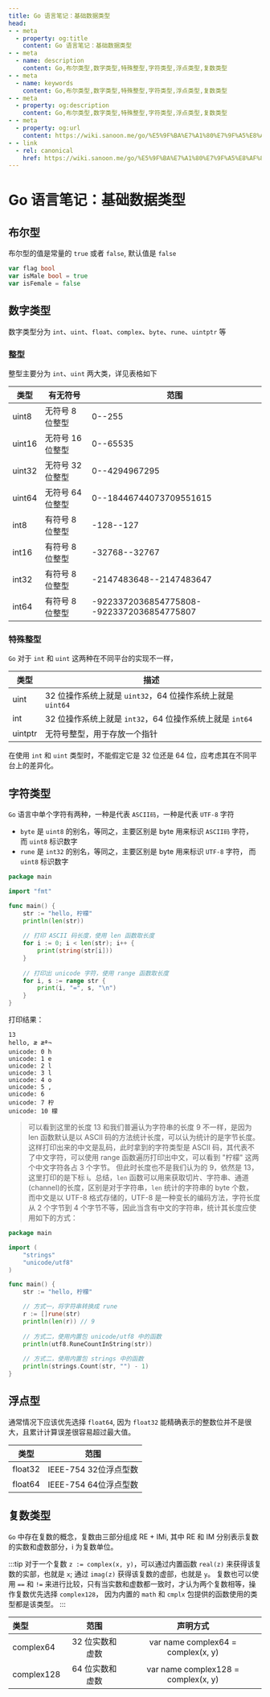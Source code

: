 ```yaml
---
title: Go 语言笔记：基础数据类型
head:
- - meta
  - property: og:title
    content: Go 语言笔记：基础数据类型
- - meta
  - name: description
    content: Go,布尔类型,数字类型,特殊整型,字符类型,浮点类型,复数类型
- - meta
  - name: keywords
    content: Go,布尔类型,数字类型,特殊整型,字符类型,浮点类型,复数类型
- - meta
  - property: og:description
    content: Go,布尔类型,数字类型,特殊整型,字符类型,浮点类型,复数类型
- - meta
  - property: og:url
    content: https://wiki.sanoon.me/go/%E5%9F%BA%E7%A1%80%E7%9F%A5%E8%AF%86/%E5%9F%BA%E7%A1%80%E6%95%B0%E6%8D%AE%E7%B1%BB%E5%9E%8B
- - link
  - rel: canonical
    href: https://wiki.sanoon.me/go/%E5%9F%BA%E7%A1%80%E7%9F%A5%E8%AF%86/%E5%9F%BA%E7%A1%80%E6%95%B0%E6%8D%AE%E7%B1%BB%E5%9E%8B
---
```

  
# Go 语言笔记：基础数据类型

## 布尔型
布尔型的值是常量的  `true` 或者 `false`, 默认值是 `false`

```go
var flag bool
var isMale bool = true
var isFemale = false
```

## 数字类型
数字类型分为 `int`、`uint`、`float`、`complex`、`byte`、`rune`、`uintptr` 等

### 整型
整型主要分为 `int`、`uint` 两大类，详见表格如下

|类型  |有无符号|范围 |
| ---  | ---   | --- |
|uint8 |无符号 8 位整型 |0--255|
|uint16|无符号 16 位整型 |0--65535|
|uint32|无符号 32 位整型 |0--4294967295|
|uint64|无符号 64 位整型 |0--18446744073709551615|
|int8 |有符号 8 位整型 |-128--127|
|int16|有符号 8 位整型 |-32768--32767|
|int32|有符号 8 位整型 |-2147483648--2147483647|
|int64|有符号 8 位整型 |-9223372036854775808--9223372036854775807|

### 特殊整型
`Go` 对于 `int` 和 `uint` 这两种在不同平台的实现不一样，

|类型    | 描述 |
| ---    | ---   |
|uint    |32 位操作系统上就是 `uint32`，64 位操作系统上就是 `uint64`|
|int     |32 位操作系统上就是 `int32`，64 位操作系统上就是 `int64`  |
|uintptr |无符号整型，用于存放一个指针|

在使用 `int` 和 `uint` 类型时，不能假定它是 32 位还是 64 位，应考虑其在不同平台上的差异化。

## 字符类型
`Go` 语言中单个字符有两种，一种是代表 `ASCII码`，一种是代表 `UTF-8` 字符
* `byte` 是 `uint8` 的别名，等同之，主要区别是 byte 用来标识 `ASCII码` 字符， 而 `uint8` 标识数字
* `rune` 是 `int32` 的别名，等同之，主要区别是 byte 用来标识 `UTF-8` 字符， 而 `uint8` 标识数字

```go
package main

import "fmt"

func main() {
    str := "hello, 柠檬"
    println(len(str))
    
    // 打印 ASCII 码长度，使用 len 函数取长度
    for i := 0; i < len(str); i++ {
    	print(string(str[i]))
    }
    
    // 打印出 unicode 字符，使用 range 函数取长度
    for i, s := range str {
        print(i, "=", s, "\n")
    }
}
```

打印结果：
```
13
hello, æ æª¬
unicode: 0 h
unicode: 1 e
unicode: 2 l
unicode: 3 l
unicode: 4 o
unicode: 5 ,
unicode: 6  
unicode: 7 柠
unicode: 10 檬
```

> 可以看到这里的长度 13 和我们普遍认为字符串的长度 9 不一样，是因为 len 函数默认是以 ASCII 码的方法统计长度，可以认为统计的是字节长度。
这样打印出来的中文是乱码，此时拿到的字符类型是 ASCII 码，其代表不了中文字符，可以使用 range 函数遍历打印出中文，可以看到 "柠檬" 这两个中文字符各占 3 个字节。
但此时长度也不是我们认为的 9，依然是 13，这里打印的是下标 i。总结，`len` 函数可以用来获取切片、字符串、通道(channel)的长度，区别是对于字符串，`len` 统计的字符串的 byte 个数，
而中文是以 UTF-8 格式存储的，UTF-8 是一种变长的编码方法，字符长度从 2 个字节到 4 个字节不等，因此当含有中文的字符串，统计其长度应使用如下的方式：
  
```go
package main

import (
    "strings"
    "unicode/utf8"
)

func main() {
    str := "hello, 柠檬"

    // 方式一，将字符串转换成 rune
    r := []rune(str)
    println(len(r)) // 9
    
    // 方式二，使用内置包 unicode/utf8 中的函数
    println(utf8.RuneCountInString(str))
    
    // 方式二，使用内置包 strings 中的函数
    println(strings.Count(str, "") - 1)
}
```

## 浮点型
通常情况下应该优先选择 `float64`, 因为 `float32` 能精确表示的整数位并不是很大，且累计计算误差很容易超过最大值。

|类型       |范围   |
| ---       | ---  |
|float32    |IEEE-754 32位浮点型数 |
|float64    |IEEE-754 64位浮点型数 |


## 复数类型
`Go` 中存在复数的概念，复数由三部分组成 RE + IMi, 其中 RE 和 IM 分别表示复数的实数和虚数部分，i 为复数单位。

:::tip
对于一个复数 `z := complex(x, y)`，可以通过内置函数 `real(z)` 来获得该复数的实部，也就是 `x`; 通过 `imag(z)` 获得该复数的虚部，也就是 `y`。
复数也可以使用 `==` 和 `!=` 来进行比较，只有当实数和虚数都一致时，才认为两个复数相等，操作复数优先选择 `complex128`， 因为内置的 `math` 和 `cmplx` 包提供的函数使用的类型都是该类型。
:::

|类型       |范围   | 声明方式 |
|:---|:---:|:---:|
|complex64  |32 位实数和虚数 | var name complex64 = complex(x, y)  |
|complex128 |64 位实数和虚数 | var name complex128 = complex(x, y) |
    
    
